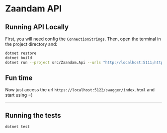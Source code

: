# Zaandam API

## Running API Locally

First, you will need config the `ConnectionStrings`.
Then, open the terminal in the project directory and:

```bash
dotnet restore
dotnet build
dotnet run --project src/Zaandam.Api --urls "http://localhost:5111;https://localhost:5122"
```

## Fun time

Now just access the url `https://localhost:5122/swagger/index.html` and start using =)

---------------------

## Running the tests

```bash
dotnet test
```
